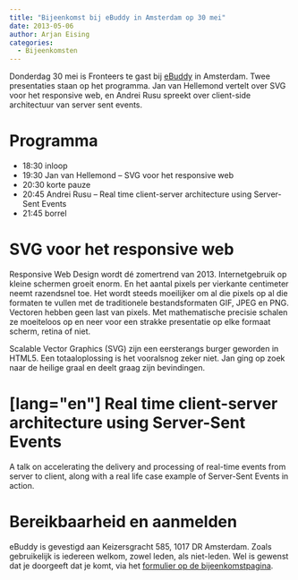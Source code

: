 ```yaml
---
title: "Bijeenkomst bij eBuddy in Amsterdam op 30 mei"
date: 2013-05-06
author: Arjan Eising
categories: 
  - Bijeenkomsten
---
```

Donderdag 30 mei is Fronteers te gast bij [eBuddy](http://ebuddy.com) in Amsterdam. Twee presentaties staan op het programma. Jan van Hellemond vertelt over SVG voor het responsive web, en Andrei Rusu spreekt over client-side architectuur van server sent events.

# Programma

* 18:30 inloop
* 19:30 Jan van Hellemond – SVG voor het responsive web
* 20:30 korte pauze
* 20:45 Andrei Rusu – Real time client-server architecture using Server-Sent Events
* 21:45 borrel

# SVG voor het responsive web

Responsive Web Design wordt dé zomertrend van 2013. Internetgebruik op kleine schermen groeit enorm. En het aantal pixels per vierkante centimeter neemt razendsnel toe. Het wordt steeds moeilijker om al die pixels op al die formaten te vullen met de traditionele bestandsformaten GIF, JPEG en PNG. Vectoren hebben geen last van pixels. Met mathematische precisie schalen ze moeiteloos op en neer voor een strakke presentatie op elke formaat scherm, retina of niet.

Scalable Vector Graphics (SVG) zijn een eersterangs burger geworden in HTML5. Een totaaloplossing is het vooralsnog zeker niet. Jan ging op zoek naar de heilige graal en deelt graag zijn bevindingen.

# [lang="en"] Real time client-server architecture using Server-Sent Events

A talk on accelerating the delivery and processing of real-time events from server to client, along with a real life case example of Server-Sent Events in action.

# Bereikbaarheid en aanmelden

eBuddy is gevestigd aan Keizersgracht 585, 1017 DR Amsterdam. Zoals gebruikelijk is iedereen welkom, zowel leden, als niet-leden. Wel is gewenst dat je doorgeeft dat je komt, via het [formulier op de bijeenkomstpagina](/bijeenkomsten/2013/ebuddy).
